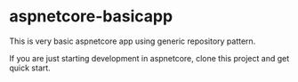 # aspnetcore-basicapp
This is very basic aspnetcore app using generic repository pattern.

If you are just starting development in aspnetcore, clone this project and get quick start.

